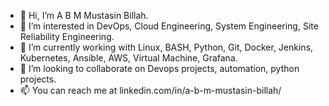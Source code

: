 - 👋 Hi, I’m A B M Mustasin Billah.
- 👀 I’m interested in DevOps, Cloud Engineering, System Engineering, Site Reliability Engineering.
- 🌱 I’m currently working with Linux, BASH, Python, Git, Docker, Jenkins, Kubernetes, Ansible, AWS, Virtual Machine, Grafana.
- 💞️ I’m looking to collaborate on Devops projects, automation, python projects.
- 📫 You can reach me at linkedin.com/in/a-b-m-mustasin-billah/

<!---
billahmustasin/billahmustasin is a ✨ special ✨ repository because its `README.md` (this file) appears on your GitHub profile.
You can click the Preview link to take a look at your changes.
--->
